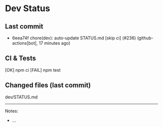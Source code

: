 # Dev Status

## Last commit
- 6eea74f chore(dev): auto-update STATUS.md [skip ci] (#236) (github-actions[bot], 17 minutes ago)
## CI & Tests
[OK] npm ci
[FAIL] npm test

## Changed files (last commit)
dev/STATUS.md

---
Notes:
- ...

